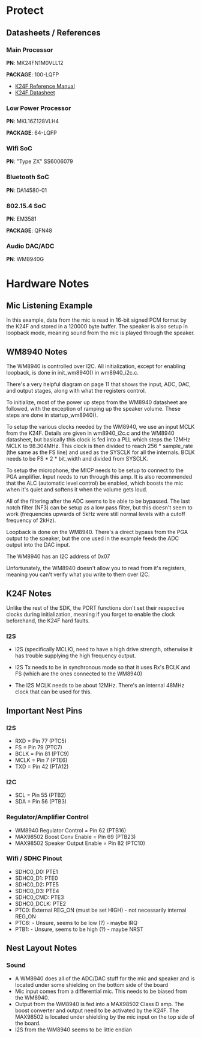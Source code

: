 # Protect #



## Datasheets / References ##



### Main Processor ###

**PN**: MK24FN1M0VLL12

**PACKAGE**: 100-LQFP

- [K24F Reference Manual](https://www.nxp.com/docs/en/reference-manual/K24P144M120SF5RM.pdf)
- [K24F Datasheet](https://www.nxp.com/docs/en/data-sheet/K24P144M120SF5.pdf)

### Low Power Processor ###

**PN**: MKL16Z128VLH4

**PACKAGE**: 64-LQFP

### Wifi SoC ###

**PN**: "Type ZX" SS6006079

### Bluetooth SoC ###

**PN**: DA14580-01

### 802.15.4 SoC ###

**PN**: EM3581

**PACKAGE**: QFN48

### Audio DAC/ADC ###

**PN**: WM8940G


# Hardware Notes #


## Mic Listening Example ##

In this example, data from the mic is read in 16-bit signed PCM format by the K24F and stored in a 120000 byte buffer. The speaker is also setup in loopback mode, meaning sound from the mic is played through the speaker.

## WM8940 Notes ##

The WM8940 is controlled over I2C. All initialization, except for enabling loopback, is done in init_wm8940() in wm8940_i2c.c. 

There's a very helpful diagram on page 11 that shows the input, ADC, DAC, and output stages, along with what the registers control.

To initialize, most of the power up steps from the WM8940 datasheet are followed, with the exception of ramping up the speaker volume. These steps are done in startup_wm8940().

To setup the various clocks needed by the WM8940, we use an input MCLK from the K24F. Details are given in wm8940_i2c.c and the WM8940 datasheet, but basically this clock is fed into a PLL which steps the 12MHz MCLK to 98.304MHz.
This clock is then divided to reach 256 * sample_rate (the same as the FS line) and used as the SYSCLK for all the internals. BCLK needs to be FS * 2 * bit_width and divided from SYSCLK.  

To setup the microphone, the MICP needs to be setup to connect to the PGA amplifier. Input needs to run through this amp. It is also recommended that the ALC (automatic level control) be enabled, which boosts the mic when it's quiet and softens it when the volume gets loud.

All of the filtering after the ADC seems to be able to be bypassed. The last notch filter (NF3) can be setup as a low pass filter, but this doesn't seem to work (frequencies upwards of 5kHz were still normal levels with a cutoff frequency of 2kHz).

Loopback is done on the WM8940. There's a direct bypass from the PGA output to the speaker, but the one used in the example feeds the ADC output into the DAC input.

The WM8940 has an I2C address of 0x07

Unfortunately, the WM8940 doesn't allow you to read from it's registers, meaning you can't verify what you write to them over I2C.

## K24F Notes ##
Unlike the rest of the SDK, the PORT functions don't set their respective clocks during initialization, meaning if you forget to enable the clock beforehand, the K24F hard faults.

### I2S ###
* I2S (specifically MCLK), need to have a high drive strength, otherwise it has trouble supplying the high frequency output.

* I2S Tx needs to be in synchronous mode so that it uses Rx's BCLK and FS (which are the ones connected to the WM8940)

* The I2S MCLK needs to be about 12MHz. There's an internal 48MHz clock that can be used for this.

## Important Nest Pins ##

### I2S ###
* RXD = Pin 77 (PTC5)
* FS = Pin 79 (PTC7)
* BCLK = Pin 81 (PTC9)
* MCLK = Pin 7 (PTE6)
* TXD = Pin 42 (PTA12)

### I2C ###
* SCL = Pin 55 (PTB2)
* SDA = Pin 56 (PTB3)

### Regulator/Amplifier Control ###
* WM8940 Regulator Control = Pin 62 (PTB16)
* MAX98502 Boost Conv Enable = Pin 69 (PTB23)
* MAX98502 Speaker Output Enable = Pin 82 (PTC10)

### Wifi / SDHC Pinout ###
* SDHC0_D0: PTE1
* SDHC0_D1: PTE0
* SDHC0_D2: PTE5
* SDHC0_D3: PTE4
* SDHC0_CMD: PTE3
* SDHC0_DCLK: PTE2
* PTC0: External REG_ON (must be set HIGH) - not necessarily internal REG_ON
* PTC6: - Unsure, seems to be low (?) - maybe IRQ
* PTB1: - Unsure, seems to be high (?) - maybe NRST

## Nest Layout Notes ##

### Sound ###
* A WM8940 does all of the ADC/DAC stuff for the mic and speaker and is located under some shielding on the bottom side of the board
* Mic input comes from a differential mic. This needs to be biased from the WM8940.
* Output from the WM8940 is fed into a MAX98502 Class D amp. The boost converter and output need to be activated by the K24F. The MAX98502 is located under shielding by the mic input on the top side of the board.
* I2S from the WM8940 seems to be little endian


